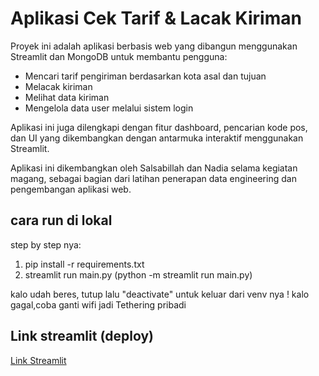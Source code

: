 # Aplikasi Cek Tarif & Lacak Kiriman
Proyek ini adalah aplikasi berbasis web yang dibangun menggunakan Streamlit dan MongoDB untuk membantu pengguna:
- Mencari tarif pengiriman berdasarkan kota asal dan tujuan
- Melacak kiriman
- Melihat data kiriman
- Mengelola data user melalui sistem login

Aplikasi ini juga dilengkapi dengan fitur dashboard, pencarian kode pos, dan UI yang dikembangkan dengan antarmuka interaktif menggunakan Streamlit.

Aplikasi ini dikembangkan oleh Salsabillah dan Nadia selama kegiatan magang, sebagai bagian dari latihan penerapan data engineering dan pengembangan aplikasi web.

## cara run di lokal
step by step nya:
1. pip install -r requirements.txt
2. streamlit run main.py (python -m streamlit run main.py)

kalo udah beres, tutup lalu "deactivate" untuk keluar dari venv nya
! kalo gagal,coba ganti wifi jadi Tethering pribadi 

## Link streamlit (deploy)
[Link Streamlit](https://website-pos-indonesia.streamlit.app)
